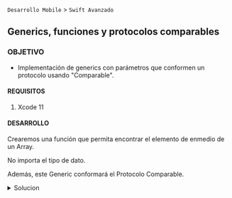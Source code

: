  
`Desarrollo Mobile` > `Swift Avanzado`
	
## Generics, funciones y protocolos comparables

### OBJETIVO 

- Implementación de generics con parámetros que conformen un protocolo usando "Comparable".


#### REQUISITOS 

1. Xcode 11

#### DESARROLLO

Crearemos una función que permita encontrar el elemento de enmedio de un Array.

No importa el tipo de dato.

Además, este Generic conformará el Protocolo Comparable.

<details>
	<summary>Solucion</summary>
<p> Creamos una función común, con un generic de nombre T.</p>
	
```
func middleVal<T: Comparable>(array: [T]) -> T? {
 	//...
}
```

<p> Para el algoritmo es necesario comparar si es vacio, de ser vacio el resultado seria nulo.</p>
	
```
guard !array.isEmpty else { return nil }
```

<p> Será necesario ordenar el Array para luego obtener el número de elementos y encontrar el elemento central.</p>
	
```
array.sorted()[(array.count - 1)/2]
```

<p> Finalmente:</p>

```
func middleVal<T: Comparable>(array: [T]) -> T? {
  guard !array.isEmpty else { return nil }
  return array.sorted()[(array.count - 1)/2]
}
```

</details> 



